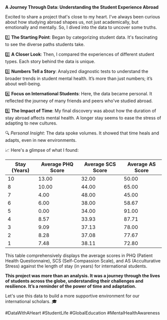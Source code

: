 

**A Journey Through Data: Understanding the Student Experience Abroad**

Excited to share a project that's close to my heart. I've always been curious about how studying abroad shapes us, not just academically, but emotionally and mentally. So, I dived into the data to uncover some truths.

1️⃣ **The Starting Point**: Began by categorizing student data. It's fascinating to see the diverse paths students take.

2️⃣ **A Closer Look**: Then, I compared the experiences of different student types. Each story behind the data is unique.

3️⃣ **Numbers Tell a Story**: Analyzed diagnostic tests to understand the broader trends in student mental health. It’s more than just numbers; it’s about well-being.

4️⃣ **Focus on International Students**: Here, the data became personal. It reflected the journey of many friends and peers who've studied abroad.

5️⃣ **The Impact of Time**: My final discovery was about how the duration of stay abroad affects mental health. A longer stay seems to ease the stress of adapting to new cultures.


🔍 *Personal Insight*: The data spoke volumes. It showed that time heals and adapts, even in new environments. 

📈 Here's a glimpse of what I found:

| Stay (Years) | Average PHQ Score | Average SCS Score | Average AS Score |
|--------------|-------------------|-------------------|------------------|
| 10           | 13.00             | 32.00             | 50.00            |
| 8            | 10.00             | 44.00             | 65.00            |
| 7            | 4.00              | 48.00             | 45.00            |
| 6            | 6.00              | 38.00             | 58.67            |
| 5            | 0.00              | 34.00             | 91.00            |
| 4            | 8.57              | 33.93             | 87.71            |
| 3            | 9.09              | 37.13             | 78.00            |
| 2            | 8.28              | 37.08             | 77.67            |
| 1            | 7.48              | 38.11             | 72.80            |

This table comprehensively displays the average scores in PHQ (Patient Health Questionnaire), SCS (Self-Compassion Scale), and AS (Acculturative Stress) against the length of stay (in years) for international students.

**This project was more than an analysis. It was a journey through the lives of students across the globe, understanding their challenges and resilience. It’s a reminder of the power of time and adaptation.**

Let's use this data to build a more supportive environment for our international scholars. 🎓

#DataWithAHeart #StudentLife #GlobalEducation #MentalHealthAwareness
